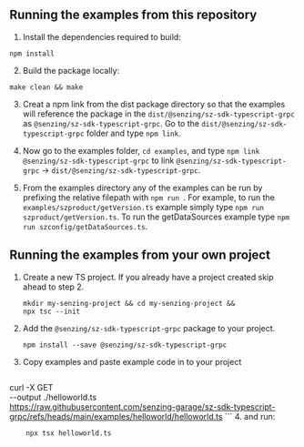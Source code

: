 ## Running the examples from this repository

1. Install the dependencies required to build:

```console
npm install
```

2. Build the package locally:
```
make clean && make
```

3. Creat a npm link from the dist package directory so that the examples will reference the package in the `dist/@senzing/sz-sdk-typescript-grpc` as `@senzing/sz-sdk-typescript-grpc`. Go to the `dist/@senzing/sz-sdk-typescript-grpc` folder and type `npm link`.

4. Now go to the examples folder, `cd examples`, and type `npm link @senzing/sz-sdk-typescript-grpc` to link `@senzing/sz-sdk-typescript-grpc` -> `dist/@senzing/sz-sdk-typescript-grpc`.

5. From the examples directory any of the examples can be run by prefixing the relative filepath with `npm run `. For example, to run the `examples/szproduct/getVersion.ts` example simply type `npm run szproduct/getVersion.ts`. To run the getDataSources example type `npm run szconfig/getDataSources.ts`.


## Running the examples from your own project

1. Create a new TS project. If you already have a project created skip ahead to step 2.
    ```console
    mkdir my-senzing-project && cd my-senzing-project && 
    npx tsc --init
    ```

2. Add the `@senzing/sz-sdk-typescript-grpc` package to your project.
    
    ```console
    npm install --save @senzing/sz-sdk-typescript-grpc
    ```

3. Copy examples and paste example code in to your project
    
    ```console
curl -X GET \
    --output ./helloworld.ts \
    https://raw.githubusercontent.com/senzing-garage/sz-sdk-typescript-grpc/refs/heads/main/examples/helloworld/helloworld.ts
    ```
4. and run:

```console
    npx tsx helloworld.ts
```